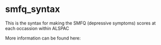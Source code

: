 # smfq_syntax
This is the syntax for making the SMFQ (depressive symptoms) scores at each occassion within ALSPAC

More information can be found here: 
